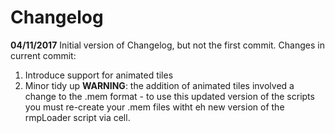 # Changelog

**04/11/2017**
Initial version of Changelog, but not the first commit.
Changes in current commit:
1. Introduce support for animated tiles
2. Minor tidy up
**WARNING**: the addition of animated tiles involved a change to the .mem format - to use this updated version of the scripts you must re-create your .mem files witht eh new version of the rmpLoader script via cell.